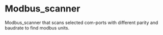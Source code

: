 # Modbus_scanner
Modbus_scanner that scans selected com-ports with different parity and baudrate to find modbus units.

